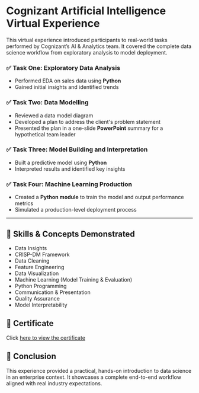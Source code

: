 # Cognizant Artificial Intelligence Virtual Experience


This virtual experience introduced participants to real-world tasks performed by Cognizant’s AI & Analytics team. It covered the complete data science workflow from exploratory analysis to model deployment.

### ✅ Task One: Exploratory Data Analysis

* Performed EDA on sales data using **Python**
* Gained initial insights and identified trends

### ✅ Task Two: Data Modelling

* Reviewed a data model diagram
* Developed a plan to address the client's problem statement
* Presented the plan in a one-slide **PowerPoint** summary for a hypothetical team leader

### ✅ Task Three: Model Building and Interpretation

* Built a predictive model using **Python**
* Interpreted results and identified key insights

### ✅ Task Four: Machine Learning Production

* Created a **Python module** to train the model and output performance metrics
* Simulated a production-level deployment process

---

## 🧠 Skills & Concepts Demonstrated

* Data Insights
* CRISP-DM Framework
* Data Cleaning
* Feature Engineering
* Data Visualization
* Machine Learning (Model Training & Evaluation)
* Python Programming
* Communication & Presentation
* Quality Assurance
* Model Interpretability

## 📄 Certificate

Click [here to view the certificate]([https://forage-uploads-prod.s3.amazonaws.com/completion-certificates/Cognizant/5N2ygyhzMWjKQmgCK_Cognizant_jknuBhgXJfSLAqrfw_1687173911011_completion_certificate.pdf])

## 🏁 Conclusion

This experience provided a practical, hands-on introduction to data science in an enterprise context. It showcases a complete end-to-end workflow aligned with real industry expectations.
